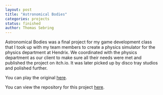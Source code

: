 ```yaml
---
layout: post
title: "Astronomical Bodies"
categories: projects
status: finished
author: Thomas Sebring
---
```


Astronomical Bodies was a final project for my game development class that I took up with my team members to create a physics simulator for the physics department at Hendrix. We coordinated with the physics department as our client to make sure all their needs were met and published the project on itch.io. It was later picked up by disco tray studios and polished further.

You can play the original [here](https://twistedsquiddy.itch.io/astronomical-bodies).

You can view the repository for this project [here](https://github.com/qsebring3930/ShitpostBot).
